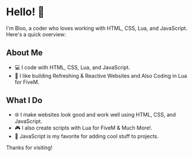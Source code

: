 
# Hello! 👋

I'm Bloo, a coder who loves working with HTML, CSS, Lua, and JavaScript. Here's a quick overview:

## About Me
- 💻 I code with HTML, CSS, Lua, and JavaScript.
- 🔭 I like building Refreshing & Reactive Websites and Also Coding in Lua for FiveM.

## What I Do
- 🌐 I make websites look good and work well using HTML, CSS, and JavaScript.
- 🎮 I also create scripts with Lua for FiveM & Much More!.
- 🚀 JavaScript is my favorite for adding cool stuff to projects.

Thanks for visiting!

